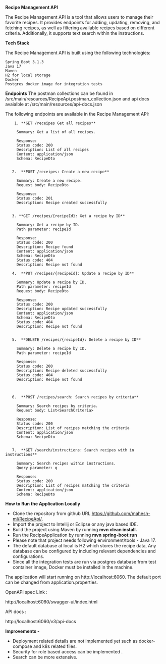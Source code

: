 **Recipe Management API**

The Recipe Management API is a tool that allows users to manage their favorite recipes. 
It provides endpoints for adding, updating, removing, and fetching recipes, 
as well as filtering available recipes based on different criteria. 
Additionally, it supports text search within the instructions.

**Tech Stack**

The Recipe Management API is built using the following technologies:


    Spring Boot 3.1.3
    Java 17
    Maven
    H2 for local storage
    Docker
    Postgres docker image for integration tests

**Endpoints**
The postman collections can be found in /src/main/resources/RecipeApi.postman_collection.json
and api docs avaialble at  /src/main/resources/api-docs.json


The following endpoints are available in the Recipe Management API:

        1. **GET /receipes Get all recipes**

         Summary: Get a list of all recipes.

         Response:
         Status code: 200
         Description: List of all recipes
         Content: application/json
         Schema: RecipeDto


       2.  **POST /receipes: Create a new recipe**

         Summary: Create a new recipe.
         Request body: RecipeDto

         Response:
         Status code: 201
         Description: Recipe created successfully

   
       3. **GET /recipes/{recipeId}: Get a recipe by ID**
   
         Summary: Get a recipe by ID.
         Path parameter: recipeId

         Response:
         Status code: 200
         Description: Recipe found
         Content: application/json
         Schema: RecipeDto
         Status code: 404
         Description: Recipe not found
   
       4.  **PUT /recipes/{recipeId}: Update a recipe by ID**
   
         Summary: Update a recipe by ID.
         Path parameter: recipeId
         Request body: RecipeDto

         Response:
         Status code: 200
         Description: Recipe updated successfully
         Content: application/json
         Schema: RecipeDto
         Status code: 404
         Description: Recipe not found
   
   
       5.  **DELETE /recipes/{recipeId}: Delete a recipe by ID**
   
         Summary: Delete a recipe by ID.
         Path parameter: recipeId

         Response:
         Status code: 200
         Description: Recipe deleted successfully
         Status code: 404
         Description: Recipe not found
   
   
         
       6.  **POST /recipes/search: Search recipes by criteria**
   
         Summary: Search recipes by criteria.
         Request body: List<SearchCriteria>

         Response:
         Status code: 200
         Description: List of recipes matching the criteria
         Content: application/json
         Schema: RecipeDto
   
   
       7.  **GET /search/instructions: Search recipes with in instructions**
   
         Summary: Search recipes within instructions.
         Query parameter: q

         Response:
         Status code: 200
         Description: List of recipes matching the criteria
         Content: application/json
         Schema: RecipeDto

**How to Run the Application Locally**

* Clone the repository from github URL https://github.com/mahesh-ml/RecipeApi/.
* Import the project to Intellij or Eclipse or any java based IDE.
* Build the project using Maven by running **mvn clean install.**
* Run the RecipeApplication by running **mvn spring-boot:run**
* Please note that project needs following environment/tools - Java 17.
* The default database at local is H2 which stores the recipe data, Any database can be configured by including relevant dependencies and configurations.
* Since all the integration tests are run via postgres database from test container image, Docker must be installed in
  the machine.

The application will start running on http://localhost:6060.
The default port can be changed from application.properties.

OpenAPI spec Link : 

 http://localhost:6060/swagger-ui/index.html

API docs : 

 http://localhost:6060/v3/api-docs



**Improvements -**

* Deployment related details are not implemented yet such as docker-compose and k8s related files.
* Security for role based access can be implemented .
* Search can be more extensive.